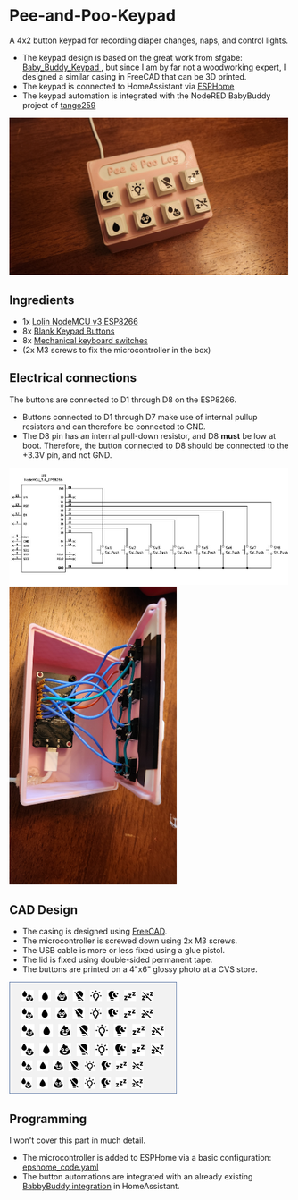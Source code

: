 # Pee-and-Poo-Keypad
A 4x2 button keypad for recording diaper changes, naps, and control lights.

* The keypad design is based on the great work from sfgabe: [Baby_Buddy_Keypad ](https://github.com/sfgabe/OITProjects/tree/e61a645ab1767e26cc00c47ae1d6af3861b3626a/Baby_Buddy_Keypad), but since I am by far not a woodworking expert, I designed a similar casing in FreeCAD that can be 3D printed. 
* The keypad is connected to HomeAssistant via [ESPHome](https://www.home-assistant.io/integrations/esphome/)
* The keypad automation is integrated with the NodeRED BabyBuddy project of [tango259](https://github.com/tango2590/baby-buddy)

<img src="https://github.com/SvenvB/Pee-and-Poo-Keypad/blob/main/photos/photo1.jpg" width="500">


## **Ingredients** 
* 1x [Lolin NodeMCU v3 ESP8266 ](https://www.aliexpress.us/item/3256807436237237.html?spm=a2g0o.order_list.order_list_main.50.21ef1802GzlgdW&gatewayAdapt=glo2usa)
* 8x [Blank Keypad Buttons](https://www.aliexpress.us/item/3256807496928162.html?spm=a2g0o.order_list.order_list_main.44.21ef1802GzlgdW&gatewayAdapt=glo2usa)
* 8x [Mechanical keyboard switches](https://www.aliexpress.us/item/3256807318817256.html?spm=a2g0o.order_list.order_list_main.38.21ef1802GzlgdW&gatewayAdapt=glo2usa)
* (2x M3 screws to fix the microcontroller in the box)

## Electrical connections
The buttons are connected to D1 through D8 on the ESP8266. 

* Buttons connected to D1 through D7 make use of internal pullup resistors and can therefore be connected to GND.
* The D8 pin has an internal pull-down resistor, and D8 **must** be low at boot. Therefore, the button connected to D8 should be connected to the +3.3V pin, and not GND.

<img src="https://github.com/SvenvB/Pee-and-Poo-Keypad/blob/main/photos/Schematic.jpg" width="500">
<img src="https://github.com/SvenvB/Pee-and-Poo-Keypad/blob/main/photos/photo3.jpg" width="300">

## CAD Design
* The casing is designed using [FreeCAD](https://www.freecad.org/). 
* The microcontroller is screwed down using 2x M3 screws. 
* The USB cable is more or less fixed using a glue pistol. 
* The lid is fixed using double-sided permanent tape.
* The buttons are printed on a 4"x6" glossy photo at a CVS store.

<img src="https://github.com/SvenvB/Pee-and-Poo-Keypad/blob/main/CAD%20files/buttons/buttons.png" width="300">

## Programming
I won't cover this part in much detail. 
* The microcontroller is added to ESPHome via a basic configuration: [epshome_code.yaml](https://github.com/SvenvB/Pee-and-Poo-Keypad/blob/main/esphome_code.yaml)
* The button automations are integrated with an already existing [BabbyBuddy integration](https://github.com/tango2590/baby-buddy) in HomeAssistant.

